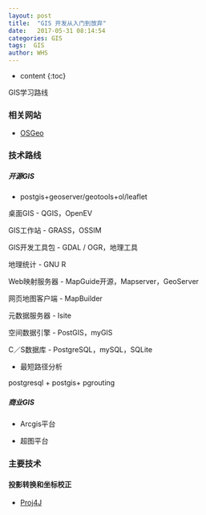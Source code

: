 ```yaml
---
layout: post
title:  "GIS 开发从入门到放弃"
date:   2017-05-31 08:14:54
categories: GIS
tags:  GIS
author: WHS
---
```


* content
{:toc}

GIS学习路线




### 相关网站

* [OSGeo](http://www.osgeo.org/)

### 技术路线

##### 开源GIS

* postgis+geoserver/geotools+ol/leaflet

桌面GIS - QGIS，OpenEV

GIS工作站 - GRASS，OSSIM

GIS开发工具包 - GDAL / OGR，地理工具

地理统计 - GNU R

Web映射服务器 - MapGuide开源，Mapserver，GeoServer

网页地图客户端 - MapBuilder

元数据服务器 - Isite

空间数据引擎 - PostGIS，myGIS

C／S数据库 - PostgreSQL，mySQL，SQLite

* 最短路径分析

postgresql + postgis+ pgrouting

	
##### 商业GIS

* Arcgis平台

* 超图平台

### 主要技术

#### 投影转换和坐标校正

* [Proj4J](http://trac.osgeo.org/proj4j/)

